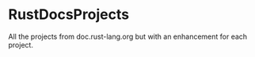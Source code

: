 # RustDocsProjects
All the projects from doc.rust-lang.org but with an enhancement for each project.
